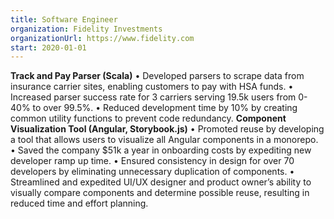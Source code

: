 ```yaml
---
title: Software Engineer
organization: Fidelity Investments
organizationUrl: https://www.fidelity.com
start: 2020-01-01
---
```


**Track and Pay Parser (Scala)**
• Developed parsers to scrape data from insurance carrier sites, enabling customers to pay with HSA funds.
• Increased parser success rate for 3 carriers serving 19.5k users from 0-40% to over 99.5%.
• Reduced development time by 10% by creating common utility functions to prevent code redundancy.
**Component Visualization Tool (Angular, Storybook.js)**
• Promoted reuse by developing a tool that allows users to visualize all Angular components in a monorepo.
• Saved the company $51k a year in onboarding costs by expediting new developer ramp up time.
• Ensured consistency in design for over 70 developers by eliminating unnecessary duplication of components.
• Streamlined and expedited UI/UX designer and product owner’s ability to visually compare components and determine possible reuse, resulting in reduced time and effort planning.

